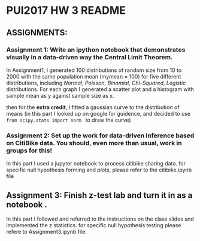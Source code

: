 # PUI2017 HW 3 README

## ASSIGNMENTS:

### Assignment 1: Write an ipython notebook that demonstrates visually in a data-driven way the Central Limit Theorem.

In Assignment1, I generated 100 distributions of random size from 10 to 2000 with the same population mean (mymean = 100) for five different distributions, including _Normal_, _Poisson_, _Binomial_, _Chi-Squared_, _Logistic_ distributions.
For each graph I generated a scatter plot and a histogram with sample mean as y against sample size as x.

then for the __extra credit__, I fitted a gaussian curve to the distribution of means (in this part I looked up on google for guidence, and decided to use `from scipy.stats import norm
` to draw the curve)

### Assignment 2: Set up the work for data-driven inference based on CitiBike data. You should, even more than usual, work in groups for this!

In this part I used a jupyter notebook to process citibike sharing data. for specific null hypothesis forming and plots, please refer to the citibike.ipynb file

## Assignment 3: Finish z-test lab and turn it in as a notebook .

In this part I followed and referred to the instructions on the class slides and implemented the z statistics. for specific null hypothesis testing please refere to Assignment3.ipynb file. 
